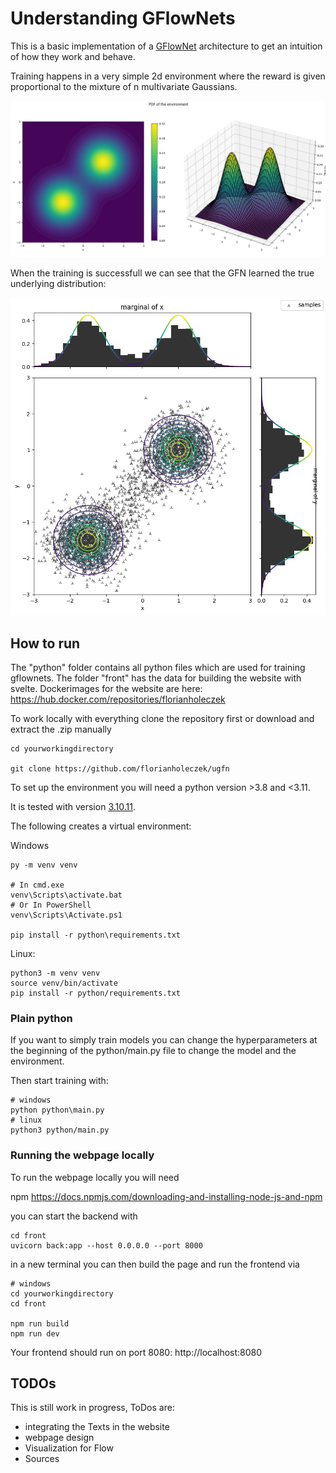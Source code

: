 # Understanding GFlowNets

This is a basic implementation of a [GFlowNet](https://dl.acm.org/doi/abs/10.5555/3648699.3648909) architecture to get an intuition of how they work and behave.

Training happens in a very simple 2d environment where the reward is given proportional to the mixture of n multivariate Gaussians.

![](https://github.com/florianholeczek/ugfn/blob/master/front/public/images/env1.png)

When the training is successfull we can see that the GFN learned the true underlying distribution:

![](https://github.com/florianholeczek/ugfn/blob/master/front/public/images/run3.png)

## How to run
The "python" folder contains all python files which are used for training gflownets.
The folder "front" has the data for building the website with svelte.
Dockerimages for the website are here:
https://hub.docker.com/repositories/florianholeczek

To work locally with everything clone the repository first or download and extract the .zip manually

```shell
cd yourworkingdirectory

git clone https://github.com/florianholeczek/ugfn
```

To set up the environment you will need a python version >3.8 and <3.11.

It is tested with version [3.10.11](https://www.python.org/downloads/release/python-31011/).

The following creates a virtual environment:

Windows
```shell
py -m venv venv

# In cmd.exe
venv\Scripts\activate.bat
# Or In PowerShell
venv\Scripts\Activate.ps1

pip install -r python\requirements.txt
```


Linux:
```shell
python3 -m venv venv
source venv/bin/activate
pip install -r python/requirements.txt
```


### Plain python
If you want to simply train models you can change the hyperparameters at the beginning of 
the python/main.py file to change the model and the environment. 

Then start training with:

```shell
# windows
python python\main.py
# linux
python3 python/main.py
```

### Running the webpage locally
To run the webpage locally you will need 

npm
https://docs.npmjs.com/downloading-and-installing-node-js-and-npm


you can start the backend with 
```shell
cd front
uvicorn back:app --host 0.0.0.0 --port 8000
```

in a new terminal you can then build the page and run the frontend via
```shell
# windows
cd yourworkingdirectory
cd front

npm run build
npm run dev
```
Your frontend should run on port 8080:
http://localhost:8080


## TODOs
This is still work in progress, ToDos are:
* integrating the Texts in the website
* webpage design
* Visualization for Flow
* Sources
